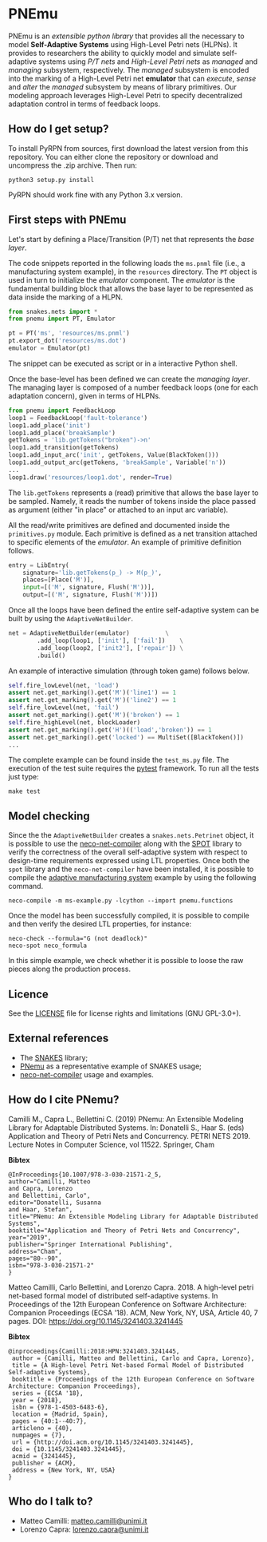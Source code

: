 # PNEmu

PNEmu is an *extensible python library* that provides all the necessary to model **Self-Adaptive Systems** using High-Level Petri nets (HLPNs).
It provides to researchers the ability to quickly model and simulate self-adaptive systems using *P/T nets* and *High-Level Petri nets* as *managed* and *managing* subsystem, respectively.
The *managed* subsystem is encoded into the marking of a High-Level Petri net **emulator** that can
*execute*, *sense* and *alter* the *managed* subsystem by means of library primitives.
Our modeling approach leverages High-Level Petri to specify decentralized adaptation control in terms of feedback loops.


## How do I get setup?

To install PyRPN from sources, first download the latest version from this repository.
You can either clone the repository or download and uncompress the .zip archive.
Then run:
```
python3 setup.py install
```

PyRPN should work fine with any Python 3.x version.

## First steps with PNEmu

Let's start by defining a Place/Transition (P/T) net that represents the *base layer*.

The code snippets reported in the following loads the `ms.pnml` file (i.e., a manufacturing system example),
in the `resources` directory.
The `PT` object is used in turn to initialize the *emulator* component.
The *emulator* is the fundamental building block that allows the base layer to be represented as data inside the marking of a HLPN.


```python
from snakes.nets import *
from pnemu import PT, Emulator

pt = PT('ms', 'resources/ms.pnml')
pt.export_dot('resources/ms.dot')
emulator = Emulator(pt)
```
The snippet can be executed as script or in a interactive Python shell.


Once the base-level has been defined we can create the *managing layer*.
The managing layer is composed of a number feedback loops (one for each adaptation concern), given in terms of HLPNs.


```python
from pnemu import FeedbackLoop
loop1 = FeedbackLoop('fault-tolerance')
loop1.add_place('init')
loop1.add_place('breakSample')
getTokens = 'lib.getTokens("broken")->n'
loop1.add_transition(getTokens)
loop1.add_input_arc('init', getTokens, Value(BlackToken()))
loop1.add_output_arc(getTokens, 'breakSample', Variable('n'))
...
loop1.draw('resources/loop1.dot', render=True)
```

The `lib.getTokens` represents a (read) primitive that allows the base layer to be sampled.
Namely, it reads the number of tokens inside the place passed as argument (either "in place" or attached to an input arc variable).

All the read/write primitives are defined and documented inside the `primitives.py` module.
Each primitive is defined as a net transition attached to specific elements of the *emulator*.
An example of primitive definition follows.

```python
entry = LibEntry(
    signature='lib.getTokens(p_) -> M(p_)',
    places=[Place('M')],
    input=[('M', signature, Flush('M'))],
    output=[('M', signature, Flush('M'))])
```

Once all the loops have been defined the entire self-adaptive system can be built by using the `AdaptiveNetBuilder`.

```python
net = AdaptiveNetBuilder(emulator)          \
        .add_loop(loop1, ['init'], ['fail'])    \
        .add_loop(loop2, ['init2'], ['repair']) \
        .build()
```

An example of interactive simulation (through token game) follows below.

```python
self.fire_lowLevel(net, 'load')
assert net.get_marking().get('M')('line1') == 1
assert net.get_marking().get('M')('line2') == 1
self.fire_lowLevel(net, 'fail')
assert net.get_marking().get('M')('broken') == 1
self.fire_highLevel(net, blockLoader)
assert net.get_marking().get('H')(('load','broken')) == 1
assert net.get_marking().get('locked') == MultiSet([BlackToken()])
...
```

The complete example can be found inside the `test_ms.py` file.
The execution of the test suite requires the [pytest](https://docs.pytest.org/en/latest/) framework.
To run all the tests just type:

```
make test
```

## Model checking

Since the the `AdaptiveNetBuilder` creates a `snakes.nets.Petrinet` object, it is possible to use
the [neco-net-compiler](https://github.com/Lvyn/neco-net-compiler) along with the [SPOT](https://spot.lrde.epita.fr/) library
to verify the correctness of the overall self-adaptive system with respect to design-time requirements
expressed using LTL properties.
Once both the `spot` library and the `neco-net-compiler` have been installed, it is possible to compile the
[adaptive manufacturing system](examples/ms-example.py) example by using the following command.

```
neco-compile -m ms-example.py -lcython --import pnemu.functions
```

Once the model has been successfully compiled, it is possible to compile and then verify the desired LTL properties,
for instance:

```
neco-check --formula="G (not deadlock)"
neco-spot neco_formula
```

In this simple example, we check whether it is possible to loose the raw pieces along the production process.

## Licence

See the [LICENSE](LICENSE.txt) file for license rights and limitations (GNU GPL-3.0+).

## External references

* The [SNAKES](https://snakes.ibisc.univ-evry.fr/) library;
* [PNemu](https://snakes.ibisc.univ-evry.fr/articles/related-tools.html) as a representative example of SNAKES usage;
* [neco-net-compiler](https://code.google.com/archive/p/neco-net-compiler/wikis/UsingNecoCLI.wiki) usage and examples.

## How do I cite PNemu?

Camilli M., Capra L., Bellettini C. (2019) PNemu: An Extensible Modeling Library for Adaptable Distributed Systems. In: Donatelli S., Haar S. (eds) Application and Theory of Petri Nets and Concurrency. PETRI NETS 2019. Lecture Notes in Computer Science, vol 11522. Springer, Cham

**Bibtex**
```
@InProceedings{10.1007/978-3-030-21571-2_5,
author="Camilli, Matteo
and Capra, Lorenzo
and Bellettini, Carlo",
editor="Donatelli, Susanna
and Haar, Stefan",
title="PNemu: An Extensible Modeling Library for Adaptable Distributed Systems",
booktitle="Application and Theory of Petri Nets and Concurrency",
year="2019",
publisher="Springer International Publishing",
address="Cham",
pages="80--90",
isbn="978-3-030-21571-2"
}
```

Matteo Camilli, Carlo Bellettini, and Lorenzo Capra. 2018. A high-level petri net-based formal model of distributed self-adaptive systems. In Proceedings of the 12th European Conference on Software Architecture: Companion Proceedings (ECSA '18). ACM, New York, NY, USA, Article 40, 7 pages. DOI: https://doi.org/10.1145/3241403.3241445

**Bibtex**
```
@inproceedings{Camilli:2018:HPN:3241403.3241445,
 author = {Camilli, Matteo and Bellettini, Carlo and Capra, Lorenzo},
 title = {A High-level Petri Net-based Formal Model of Distributed Self-adaptive Systems},
 booktitle = {Proceedings of the 12th European Conference on Software Architecture: Companion Proceedings},
 series = {ECSA '18},
 year = {2018},
 isbn = {978-1-4503-6483-6},
 location = {Madrid, Spain},
 pages = {40:1--40:7},
 articleno = {40},
 numpages = {7},
 url = {http://doi.acm.org/10.1145/3241403.3241445},
 doi = {10.1145/3241403.3241445},
 acmid = {3241445},
 publisher = {ACM},
 address = {New York, NY, USA}
}
```

## Who do I talk to?

* Matteo Camilli: matteo.camilli@unimi.it
* Lorenzo Capra: lorenzo.capra@unimi.it
